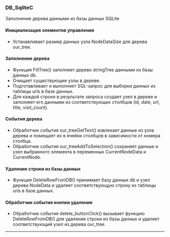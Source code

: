 ### DB_SqliteC
Заполнение дерева данными из базы данных SQLite

#### Инициализация элементов управления
- Устанавливает размер данных узла NodeDataSize для дерева our_tree.

#### Заполнение дерева
- Функция FillTree() заполняет дерево stringTree данными из базы данных db.
- Очищает существующие узлы в дереве.
- Подготавливает и выполняет SQL-запрос для выборки данных из таблицы urls в базе данных.
- Для каждой строки в результате запроса создает узел в дереве и заполняет его данными из соответствующих столбцов (id, date, url, title, visit_count).

#### События дерева
- Обработчик события our_treeGetText() извлекает данные из узла дерева и помещает их в ячейки столбцов в зависимости от номера столбца.
- Обработчик события our_treeAddToSelection() сохраняет данные и узел выбранного элемента в переменных CurrentNodeData и CurrentNode.

#### Удаление строки из базы данных
- Функция DeleteRowFromDB() принимает базу данных db и узел дерева NodeData и удаляет соответствующую строку из таблицы urls в базе данных.

#### Обработчик события кнопки удаления
- Обработчик события delete_buttonClick() вызывает функцию DeleteRowFromDB() для удаления строки из базы данных и удаляет соответствующий узел из дерева our_tree.
_____

